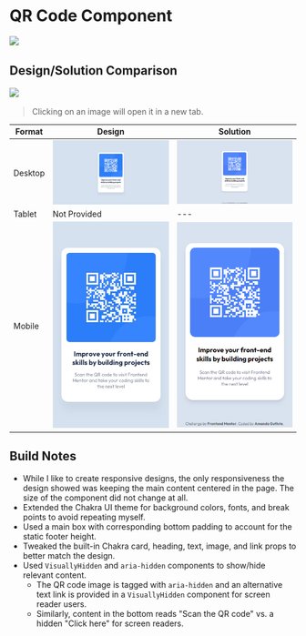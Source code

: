 # QR Code Component
<a href="https://frontendmentor-qr-code-component.toolsareplit.repl.co" alt="View live implementation">
<img src="https://img.shields.io/badge/View_Live_Implementation-seagreen?style=for-the-badge"></a>

## Design/Solution Comparison
<a href="https://www.frontendmentor.io/challenges/qr-code-component-iux_sIO_H" alt="Frontend Mentor Challenge">
<img src="https://img.shields.io/badge/Frontend_Mentor_Challenge-dodgerblue?style=for-the-badge" /></a>

> Clicking on an image will open it in a new tab.

|Format | Design                                                                                                                                                                                        | Solution                                                                                                                                                                                  |
| --- |-----------------------------------------------------------------------------------------------------------------------------------------------------------------------------------------------|-------------------------------------------------------------------------------------------------------------------------------------------------------------------------------------------|
|Desktop| <img src="/newbie/qr-code-component/design/desktop-design.jpg" width="375px" href="/newbie/qr-code-component/design/desktop-design.jpg" target="_blank">                                      | <img src="/newbie/qr-code-component/solution/ag-solution-desktop.png" width="375px" href="/newbie/qr-code-component/solution/ag-solution-desktop.png" target="_blank">                    |
|Tablet| Not Provided                                                                                                                                                                                  | ---                                                                                                                                                                                       |
|Mobile| <img src="/newbie/qr-code-component/design/mobile-design.jpg" alt="Mobile Design" width="375px" alt="Mobile Design" href="/newbie/qr-code-component/design/mobile-design.jpg" target="_blank"> | <img src="/newbie/qr-code-component/solution/ag-solution-mobile.png" alt="Mobile Solution" width="375px" href="/newbie/qr-code-component/solution/ag-solution-mobile.png" target="_blank"> |

## Build Notes
* While I like to create responsive designs, the only responsiveness the design showed was keeping the main content centered in the page. The size of the component did not change at all.
* Extended the Chakra UI theme for background colors, fonts, and break points to avoid repeating myself.
* Used a main box with corresponding bottom padding to account for the static footer height.
* Tweaked the built-in Chakra card, heading, text, image, and link props to better match the design.
* Used `VisuallyHidden` and `aria-hidden` components to show/hide relevant content. 
  * The QR code image is tagged with `aria-hidden` and an alternative text link is provided in a `VisuallyHidden` component for screen reader users. 
  * Similarly, content in the bottom reads "Scan the QR code" vs. a hidden "Click here" for screen readers.
